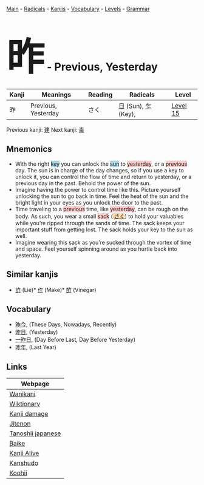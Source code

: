 <style> bigfont {font-size: 100px}</style>
[Main](../README.md) -
[Radicals](../radicals.md) -
[Kanjis](../kanjis.md) -
[Vocabulary](../vocabulary.md) -
[Levels](../levels.md) -
[Grammar](../grammar.md)
# <bigfont> 昨</bigfont> - Previous, Yesterday 

| Kanji | Meanings | Reading | Radicals | Level |
| --- | --- | --- | --- | --- |
| 昨 | Previous, Yesterday | さく | [日](../radicals/日.md) (Sun), [乍](../radicals/乍.md) (Key),  | [Level 15](../levels/wk_level15.md) |

Previous kanji: [建](建.md) Next kanji: [毒](毒.md) 

## Mnemonics
 * With the right <span style="background-color:#ADD8E6"> key</span> you can unlock the <span style="background-color:#ADD8E6"> sun</span> to <span style="background-color:#ffcccb"> yesterday</span>, or a <span style="background-color:#ffcccb"> previous</span> day. The sun is in charge of the day changes, so if you use a key to unlock it, you can control the flow of time and return to yesterday, or a previous day in the past. Behold the power of the sun.
* Imagine having the power to control time like this. Picture yourself unlocking the sun to go back in time. Feel the heat of the sun and the bright light in your eyes as you unlock the door to the past.
* Time traveling to a <span style="background-color:#ffcccb"> previous</span> time, like <span style="background-color:#ffcccb"> yesterday</span>, can be rough on the body. As such, you wear a small <span style="background-color:#ffcccb"> sack</span> (<span style="background-color:#fed8b1"> [さく](https://jisho.org/search/さく)</span>) to hold your valuables while you’re ripped through the sands of time. The sack keeps your important stuff from getting lost. The sack holds your key to the sun as well.
* Imagine wearing this sack as you’re sucked through the vortex of time and space. Feel yourself spinning around as you hurtle back into yesterday.


## Similar kanjis
 * [詐](詐.md) (Lie)* [作](作.md) (Make)* [酢](酢.md) (Vinegar)


## Vocabulary
 * [昨今](../vocabulary/昨.md), (These Days, Nowadays, Recently)
* [昨日](../vocabulary/昨.md), (Yesterday)
* [一昨日](../vocabulary/昨.md), (Day Before Last, Day Before Yesterday)
* [昨年](../vocabulary/昨.md), (Last Year)



## Links 

| Webpage |
| --- |
| [Wanikani          ](https://www.wanikani.com/kanji/昨) |
| [Wiktionary        ](https://en.wiktionary.org/wiki/昨) |
| [Kanji damage      ](http://www.kanjidamage.com/kanji/search?utf8=✓&q=昨) |
| [Jitenon           ](https://jitenon.com/kanji/昨) |
| [Tanoshii japanese ](https://www.tanoshiijapanese.com/dictionary/kanji.cfm?k=昨) |
| [Baike             ](https://baike.baidu.com/item/昨) |
| [Kanji Alive       ](https://app.kanjialive.com/昨) |
| [Kanshudo          ](https://www.kanshudo.com/searchmn?q=昨) |
| [Koohii            ](https://kanji.koohii.com/study/kanji/昨) |
